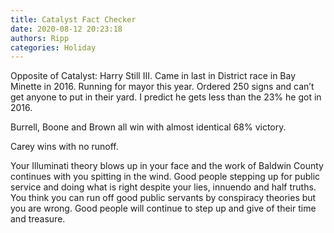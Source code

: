 ```yaml
---
title: Catalyst Fact Checker
date: 2020-08-12 20:23:18
authors: Ripp
categories: Holiday
---
```


 Opposite of Catalyst: Harry Still III.  Came in last in District race in Bay Minette in 2016. Running for mayor this year. Ordered 250 signs and can’t get anyone to put in their yard. I predict he gets less than the 23% he got in 2016. 

Burrell, Boone and Brown all win with almost identical 68% victory. 

Carey wins with no runoff. 

Your Illuminati theory blows up in your face and the work of Baldwin County continues with you spitting in the wind. Good people stepping up for public service and doing what is right despite your lies, innuendo and half truths.   You think you can run off good public servants by conspiracy theories but you are wrong.   Good people will continue to step up and give of their time and treasure.